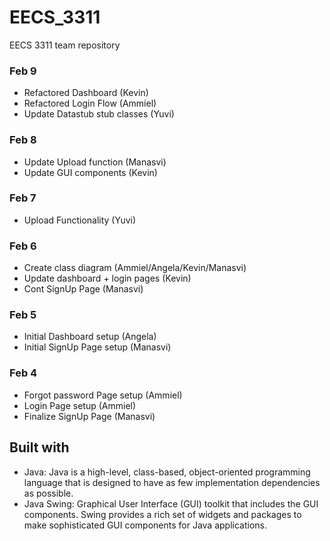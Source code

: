 # EECS_3311
EECS 3311 team repository

### Feb 9
- Refactored Dashboard (Kevin)
- Refactored Login Flow (Ammiel)
- Update Datastub stub classes (Yuvi)

### Feb 8
- Update Upload function (Manasvi)
- Update GUI components (Kevin)

### Feb 7
- Upload Functionality (Yuvi)

### Feb 6
- Create class diagram (Ammiel/Angela/Kevin/Manasvi)
- Update dashboard + login pages (Kevin)
- Cont SignUp Page (Manasvi)

### Feb 5
- Initial Dashboard setup (Angela)
- Initial SignUp Page setup (Manasvi)

### Feb 4
- Forgot password Page setup (Ammiel)
- Login Page setup (Ammiel)
- Finalize SignUp Page (Manasvi)

## Built with

- Java: Java is a high-level, class-based, object-oriented programming language that is designed to have as few implementation dependencies as possible.
- Java Swing: Graphical User Interface (GUI) toolkit that includes the GUI components. Swing provides a rich set of widgets and packages to make sophisticated GUI components for Java applications. 


